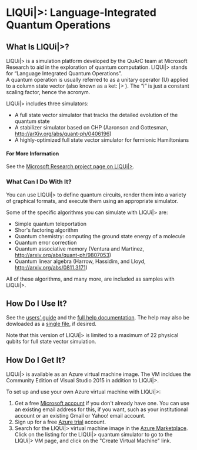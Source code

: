 # LIQUi|>: Language-Integrated Quantum Operations

## What Is LIQUi|>?

LIQUi|> is a simulation platform developed by the QuArC team at Microsoft Research to aid in the exploration of quantum computation. 
LIQUi|> stands for “Language Integrated Quantum Operations”.  
A quantum operation is usually referred to as a unitary operator (U) applied to a column state vector (also known as a ket: |> ).
The “i” is just a constant scaling factor, hence the acronym.

LIQUi|> includes three simulators: 
* A full state vector simulator that tracks the detailed evolution of the quantum state
* A stabilizer simulator based on CHP (Aaronson and Gottesman, http://arXiv.org/abs/quant-ph/0406196)
* A highly-optimized full state vector simulator for fermionic Hamiltonians

#### For More Information

See the [Microsoft Research project page on LIQUi|>](http://research.microsoft.com/en-us/projects/liquid/).

### What Can I Do With It?

You can use LIQUi|> to define quantum circuits, render them into a variety of graphical formats, and execute them
using an appropriate simulator.

Some of the specific algorithms you can simulate with LIQUi|> are:
* Simple quantum teleportation
* Shor's factoring algorithm
* Quantum chemistry: computing the ground state energy of a molecule
* Quantum error correction
* Quantum associative memory (Ventura and Martinez, http://arxiv.org/abs/quant-ph/9807053)
* Quantum linear algebra (Harrow, Hassidim, and Lloyd, http://arxiv.org/abs/0811.3171)

All of these algorithms, and many more, are included as samples with LIQUi|>.

## How Do I Use It?

See the [users' guide](https:blob/master/Documentation/LIQUiD.pdf) and the [full help documentation](https:blob/master/Documentation/index.html).
The help may also be dowloaded as a [single file](https:blob/master/Documentation/Liquid.chm), if desired.

Note that this version of LIQUi|> is limited to a maximum of 22 physical qubits for full state vector simulation.

## How Do I Get It?

LIQUi|> is available as an Azure virtual machine image.
The VM incldues the Community Edition of Visual Studio 2015 in addition to LIQUi|>.

To set up and use your own Azure virtual machine with LIQUi|>:
1. Get a free [Microsoft account](http://windows.microsoft.com/en-US/windows-live/sign-up-create-account-how) if you don't already have one. You can use an existing email address for this, if you want, such as your institutional account or an existing Gmail or Yahoo! email account.
2. Sign up for a free [Azure trial](https://azure.microsoft.com/en-us/pricing/free-trial/) account.
3. Search for the LIQUi|> virtual machine image in the [Azure Marketplace](http://azure.microsoft.com/en-us/marketplace/virtual-machines/all/). Click on the listing for the LIQUi|> quantum simulator to go to the LIQUi|> VM page, and click on the "Create Virtual Machine" link.
